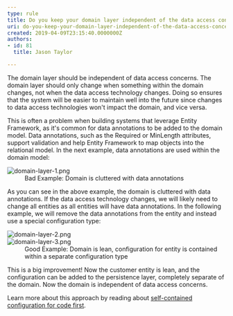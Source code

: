 ```yaml
---
type: rule
title: Do you keep your domain layer independent of the data access concerns?
uri: do-you-keep-your-domain-layer-independent-of-the-data-access-concerns
created: 2019-04-09T23:15:40.0000000Z
authors:
- id: 81
  title: Jason Taylor

---
```




<span class='intro'> <p class="ssw15-rteElement-P">The domain layer should be independent of data access concerns. The domain layer should only change when something within the domain changes, not when the data access technology changes. Doing so ensures that the system will be easier to maintain well into the futur​e&#160;since changes to data access technologies won't impact the domain, and vice versa.</p><p class="ssw15-rteElement-P">This is often a problem when building systems that leverage Entity Framework, as it's common for data annotations to be added to the domain model. Data annotations, such as the Required or MinLength attributes, support validation and help Entity Framework to map objects into the relational model. In the next example, data annotations are used within the domain model&#58;<br></p> </span>

<dl class="badImage"><dt>​<img src="./domain-layer-1.png" alt="domain-layer-1.png" /></dt><dd>Bad Example&#58; Domain is cluttered with data annotations</dd></dl><p>As you can see in the above example, the domain is cluttered with data annotations. If the data access technology changes, we will likely need to change all entities as all entities will have data annotations. In the following example, we will remove the data annotations from the entity and instead use a special configuration type&#58;</p><dl class="goodImage"><dt>
         <img src="./domain-layer-2.png" alt="domain-layer-2.png" />
      </dt><dt>
         <img src="./domain-layer-3.png" alt="domain-layer-3.png" />
      </dt><dd>Good Example&#58; Domain is lean, configuration for entity is contained within a separate configuration type</dd></dl><p>This is a big improvement! Now the customer entity is lean, and the configuration can be added to the persistence layer, completely separate of the domain. Now the domain is independent of data access concerns.</p><p>Learn more about this approach by reading about 
      <a href="https&#58;//docs.microsoft.com/en-us/ef/core/what-is-new/ef-core-2.0%22%20%5cl%20%22self-contained-type-configuration-for-code-first">self-contained configuration for code first</a>.​<br></p>


